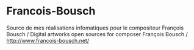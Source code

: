 # Francois-Bousch
Source de mes réalisations infomatiques pour le compositeur François Bousch /
Digital artworks open sources for composer François Bousch /
http://www.francois-bousch.net/
